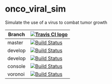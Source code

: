 # onco_viral_sim

Simulate the use of a virus to combat tumor growth


Branch|[![Travis CI logo](ci_setup/pics/TravisCI.png)](https://travis-ci.org)
---|---
master|[![Build Status](https://travis-ci.org/thijsjanzen/onco_viral_sim.svg?branch=master)](https://travis-ci.org/thijsjanzen/onco_viral_sim)
develop|[![Build Status](https://travis-ci.org/thijsjanzen/onco_viral_sim.svg?branch=develop)](https://travis-ci.org/thijsjanzen/onco_viral_sim)
develop|[![Build Status](https://travis-ci.org/thijsjanzen/onco_viral_sim.svg?branch=Develop_2)](https://travis-ci.org/thijsjanzen/onco_viral_sim)
console|[![Build Status](https://travis-ci.org/thijsjanzen/onco_viral_sim.svg?branch=console)](https://travis-ci.org/thijsjanzen/onco_viral_sim)
voronoi|[![Build Status](https://travis-ci.org/thijsjanzen/onco_viral_sim.svg?branch=voronoi)](https://travis-ci.org/thijsjanzen/onco_viral_sim)
